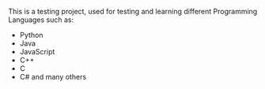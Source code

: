 This is a testing project, used for testing and learning different Programming Languages such as:
 - Python
 - Java
 - JavaScript
 - C++
 - C 
 - C#
    and many others
